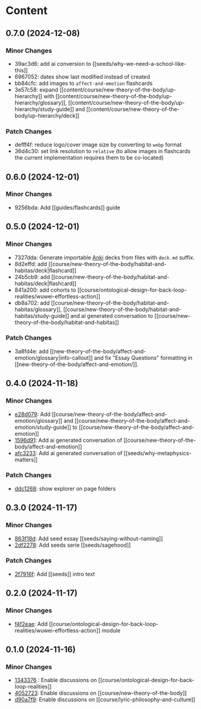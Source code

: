 # Content

## 0.7.0 (2024-12-08)

### Minor Changes

- 39ac3d6: add ai conversion to [[seeds/why-we-need-a-school-like-this]]
- 6967052: dates show last modified instead of created
- bb84cfc: add images to `affect-and-emotion` flashcards
- 3e57c58: expand [[content/course/new-theory-of-the-body/up-hierarchy]] with [[content/course/new-theory-of-the-body/up-hierarchy/glossary]], [[content/course/new-theory-of-the-body/up-hierarchy/study-guide]] and [[content/course/new-theory-of-the-body/up-hierarchy/deck]]

### Patch Changes

- defff4f: reduce logo/cover image size by converting to `webp` format
- 36d4c30: set link resolution to `relative` (to allow images in flashcards the current implementation requires them to be co-located)

## 0.6.0 (2024-12-01)

### Minor Changes

- 9256bda: Add [[guides/flashcards]] guide

## 0.5.0 (2024-12-01)

### Minor Changes

- 7327dda: Generate importable [Anki](https://apps.ankiweb.net/) decks from files with `deck.md` suffix.
- 8d2effd: add [[course/new-theory-of-the-body/habitat-and-habitas/deck|flashcard]]
- 24b5cb9: add [[course/new-theory-of-the-body/habitat-and-habitas/deck|flashcard]]
- 841a200: add cohorts to [[course/ontological-design-for-back-loop-realities/wuwei-effortless-action]]
- db8a702: add [[course/new-theory-of-the-body/habitat-and-habitas/glossary]], [[course/new-theory-of-the-body/habitat-and-habitas/study-guide]] and ai generated conversation to [[course/new-theory-of-the-body/habitat-and-habitas]]

### Patch Changes

- 3a8fd4e: add [[new-theory-of-the-body/affect-and-emotion/glossary|info-callout]] and fix "Essay Questions" formatting in [[new-theory-of-the-body/affect-and-emotion/]].

## 0.4.0 (2024-11-18)

### Minor Changes

- [e28d079](https://github.com/thepopupschool/thepopupschool/commit/e28d079): Add [[course/new-theory-of-the-body/affect-and-emotion/glossary]] and [[course/new-theory-of-the-body/affect-and-emotion/study-guide]] to [[course/new-theory-of-the-body/affect-and-emotion]]
- [1596d91](https://github.com/thepopupschool/thepopupschool/commit/1596d91): Add ai generated conversation of [[course/new-theory-of-the-body/affect-and-emotion]]
- [afc3233](https://github.com/thepopupschool/thepopupschool/commit/afc3233): Add ai generated conversation of [[seeds/why-metaphysics-matters]]

### Patch Changes

- [ddc1268](https://github.com/thepopupschool/thepopupschool/commit/ddc1268): show explorer on page folders

## 0.3.0 (2024-11-17)

### Minor Changes

- [863f18d](https://github.com/thepopupschool/thepopupschool/commit/863f18d): Add seed essay [[seeds/saying-without-naming]]
- [2df2278](https://github.com/thepopupschool/thepopupschool/commit/2df2278): Add seeds serie [[seeds/sagehood]]

### Patch Changes

- [2f7916f](https://github.com/thepopupschool/thepopupschool/commit/2f7916f): Add [[seeds]] intro text

## 0.2.0 (2024-11-17)

### Minor Changes

- [f4f2eae](https://github.com/thepopupschool/thepopupschool/commit/f4f2eae): Add [[course/ontological-design-for-back-loop-realities/wuwei-effortless-action]] module

## 0.1.0 (2024-11-16)

### Minor Changes

- [1343376](https://github.com/thepopupschool/thepopupschool/commit/1343376) : Enable discussions on [[course/ontological-design-for-back-loop-realities]]
- [4052723](https://github.com/thepopupschool/thepopupschool/commit/4052723): Enable discussions on [[course/new-theory-of-the-body]]
- [d90a7f9](https://github.com/thepopupschool/thepopupschool/commit/d90a7f9): Enable discussions on [[course/lyric-philosophy-and-culture]]
